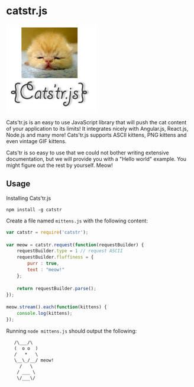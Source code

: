 # catstr.js

![cats'tr.js Logo](/images/logo.png)

Cats'tr.js is an easy to use JavaScript library that will push the cat content of your application to its limits! It integrates nicely with Angular.js, React.js, Node.js and many more! Cats'tr.js supports ASCII kittens, PNG kittens and even vintage GIF kittens.

Cats'tr is so easy to use that we could not bother writing extensive documentation, but we will provide you with a "Hello world" example. You might figure out the rest by yourself. Meow!

## Usage

Installing Cats'tr.js

```
npm install -g catstr
```

Create a file named `mittens.js` with the following content:

```javascript
var catstr = require('catstr');

var meow = catstr.request(function(requestBuilder) {
	requestBuilder.type = 1 // request ASCII
	requestBuilder.fluffiness = {
		purr : true,
		text : "meow!"
	};

	return requestBuilder.parse();
});

meow.stream().each(function(kittens) {
	console.log(kittens);
});
```

Running `node mittens.js` should output the following: 

```
   /\___/\
   (  o o  )
   /   *   \
   \__\_/__/ meow!
     /   \
    / ___ \
    \/___\/
```